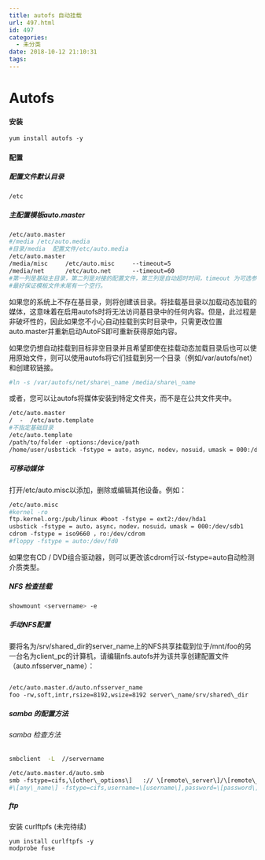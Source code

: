 ```yaml
---
title: autofs 自动挂载
url: 497.html
id: 497
categories:
  - 未分类
date: 2018-10-12 21:10:31
tags:
---
```


Autofs
======

#### 安装  
```bash
yum install autofs -y
```
#### 配置

##### 配置文件默认目录  
```bash
/etc
```
##### 主配置模板auto.master 
```bash
/etc/auto.master
#/media /etc/auto.media
#目录/media  配置文件/etc/auto.media
/etc/auto.master 
/media/misc     /etc/auto.misc     --timeout=5
/media/net      /etc/auto.net      --timeout=60
#第一列是基础主目录，第二列是对接的配置文件，第三列是自动超时时间，timeout 为可选参数，单位为秒
#最好保证模板文件末尾有一个空行。
```
如果您的系统上不存在基目录，则将创建该目录。将挂载基目录以加载动态加载的媒体，这意味着在启用autofs时将无法访问基目录中的任何内容。但是，此过程是非破坏性的，因此如果您不小心自动挂载到实时目录中，只需更改位置auto.master并重新启动AutoFS即可重新获得原始内容。

如果您仍想自动挂载到目标非空目录并且希望即使在挂载动态加载目录后也可以使用原始文件，则可以使用autofs将它们挂载到另一个目录（例如/var/autofs/net）和创建软链接。
```bash
#ln -s /var/autofs/net/share\_name /media/share\_name
```
或者，您可以让autofs将媒体安装到特定文件夹，而不是在公共文件夹中。
```bash
/etc/auto.master
/  -  /etc/auto.template
#不指定基础目录
/etc/auto.template
/path/to/folder -options:/device/path
/home/user/usbstick -fstype = auto，async，nodev，nosuid，umask = 000:/dev/sdb1
```
##### 可移动媒体

打开/etc/auto.misc以添加，删除或编辑其他设备。例如：
```bash
/etc/auto.misc
#kernel -ro 
ftp.kernel.org:/pub/linux #boot -fstype = ext2:/dev/hda1 
usbstick -fstype = auto，async，nodev，nosuid，umask = 000:/dev/sdb1 
cdrom -fstype = iso9660 ，ro:/dev/cdrom 
#floppy -fstype = auto:/dev/fd0
```
如果您有CD / DVD组合驱动器，则可以更改该cdrom行以-fstype=auto自动检测介质类型。

##### NFS 检查挂载  
```bash
showmount <servername> -e
```
##### 手动NFS配置

要将名为/srv/shared\_dir的server\_name上的NFS共享挂载到位于/mnt/foo的另一台名为client\_pc的计算机，请编辑nfs.autofs并为该共享创建配置文件（auto.nfsserver\_name）：
```bash 

/etc/auto.master.d/auto.nfsserver_name
foo -rw,soft,intr,rsize=8192,wsize=8192 server\_name/srv/shared\_dir
```
##### samba 的配置方法

###### samba 检查方法
```bash
smbclient  -L  //servername 

/etc/auto.master.d/auto.smb
smb -fstype=cifs,\[other\_options\]   :// \[remote\_server\]/\[remote\_share\_name\]
#\[any\_name\] -fstype=cifs,username=\[username\],password=\[password\],\[other\_options\] ://\[remote\_server\]/\[remote\_share_name\]
```
##### ftp

安装 curlftpfs (未完待续)
```bash
yum install curlftpfs -y
modprobe fuse
```
